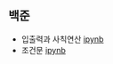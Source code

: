 ## 백준
- 입출력과 사칙연산 [ipynb](https://github.com/kbjung/coding_test/blob/main/baekjoon/b_ex01.ipynb)
- 조건문 [ipynb](https://github.com/kbjung/coding_test/blob/main/baekjoon/b_ex02.ipynb)
